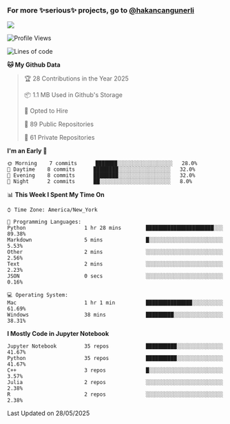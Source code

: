 ### For more ✨serious✨ projects, go to [@hakancangunerli](https://github.com/hakancangunerli)

![](https://github-readme-stats.vercel.app/api/top-langs/?username=johngunerli&layout=compact&hide=jupyter%20notebook,tex,html,shell,CSS,Ruby,Makefile,EmberScript,MATLAB,C&langs_count=6&exclude_repo=2015-csharp,gt_code,gsu_code,uga_code,uga_robotics)

<!--START_SECTION:waka-->
![Profile Views](http://img.shields.io/badge/Profile%20Views-0-blue)

![Lines of code](https://img.shields.io/badge/From%20Hello%20World%20I%27ve%20Written-480805%20lines%20of%20code-blue)

**🐱 My Github Data** 

> 🏆 28 Contributions in the Year 2025
 > 
> 📦 1.1 MB Used in Github's Storage 
 > 
> 💼 Opted to Hire
 > 
> 📜 89 Public Repositories 
 > 
> 🔑 61 Private Repositories  
 > 
**I'm an Early 🐤** 

```text
🌞 Morning    7 commits      ███████░░░░░░░░░░░░░░░░░░   28.0% 
🌆 Daytime    8 commits      ████████░░░░░░░░░░░░░░░░░   32.0% 
🌃 Evening    8 commits      ████████░░░░░░░░░░░░░░░░░   32.0% 
🌙 Night      2 commits      ██░░░░░░░░░░░░░░░░░░░░░░░   8.0%

```


📊 **This Week I Spent My Time On** 

```text
⌚︎ Time Zone: America/New_York

💬 Programming Languages: 
Python                   1 hr 28 mins        ██████████████████████░░░   89.38% 
Markdown                 5 mins              █░░░░░░░░░░░░░░░░░░░░░░░░   5.53% 
Other                    2 mins              ░░░░░░░░░░░░░░░░░░░░░░░░░   2.56% 
Text                     2 mins              ░░░░░░░░░░░░░░░░░░░░░░░░░   2.23% 
JSON                     0 secs              ░░░░░░░░░░░░░░░░░░░░░░░░░   0.16%

💻 Operating System: 
Mac                      1 hr 1 min          ███████████████░░░░░░░░░░   61.69% 
Windows                  38 mins             █████████░░░░░░░░░░░░░░░░   38.31%

```

**I Mostly Code in Jupyter Notebook** 

```text
Jupyter Notebook         35 repos            ██████████░░░░░░░░░░░░░░░   41.67% 
Python                   35 repos            ██████████░░░░░░░░░░░░░░░   41.67% 
C++                      3 repos             █░░░░░░░░░░░░░░░░░░░░░░░░   3.57% 
Julia                    2 repos             ░░░░░░░░░░░░░░░░░░░░░░░░░   2.38% 
R                        2 repos             ░░░░░░░░░░░░░░░░░░░░░░░░░   2.38%

```



 Last Updated on 28/05/2025
<!--END_SECTION:waka-->



